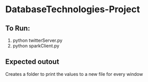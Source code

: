 # DatabaseTechnologies-Project


## To Run:
1) python twitterServer.py
2) python sparkClient.py

## Expected outout
Creates a folder to print the values to a new file for every window